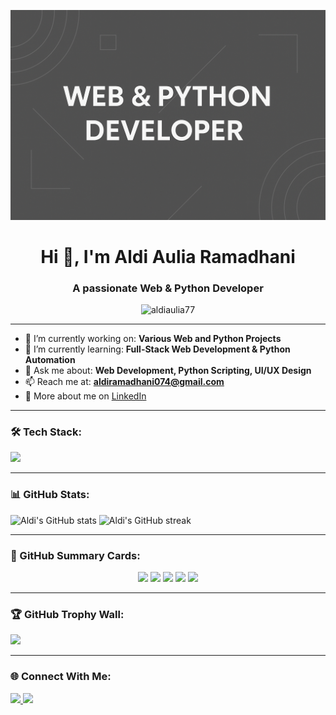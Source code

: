 <!-- 🔥 Banner Header -->
![Banner](https://github.com/aldiaulia77/aldiaulia77/blob/main/aldis.png?raw=true)

<h1 align="center">Hi 👋, I'm Aldi Aulia Ramadhani</h1>
<h3 align="center">A passionate Web & Python Developer</h3>

<p align="center">
  <img src="https://komarev.com/ghpvc/?username=aldiaulia77&label=Profile%20views&color=0e75b6&style=flat" alt="aldiaulia77" />
</p>

---

- 🔭 I’m currently working on: **Various Web and Python Projects**
- 🌱 I’m currently learning: **Full-Stack Web Development & Python Automation**
- 💬 Ask me about: **Web Development, Python Scripting, UI/UX Design**
- 📫 Reach me at: **aldiramadhani074@gmail.com**
- 📄 More about me on [LinkedIn](https://www.linkedin.com/in/aldi-aulia-ramadhani-904b15347)

---

### 🛠️ Tech Stack:
<p align="left">
  <img src="https://skillicons.dev/icons?i=html,css,js,python,flask,bootstrap,tailwind,git,github,vscode" />
</p>

---

### 📊 GitHub Stats:
<p align="left">
  <img src="https://github-readme-stats.vercel.app/api?username=aldiaulia77&show_icons=true&theme=tokyonight" alt="Aldi's GitHub stats" />
  <img src="https://streak-stats.demolab.com/?user=aldiaulia77&theme=tokyonight" alt="Aldi's GitHub streak" />
</p>

---

### 🧠 GitHub Summary Cards:
<p align="center">
  <img src="http://github-profile-summary-cards.vercel.app/api/cards/profile-details?username=aldiaulia77&theme=dark" />
  <img src="http://github-profile-summary-cards.vercel.app/api/cards/repos-per-language?username=aldiaulia77&theme=dark" />
  <img src="http://github-profile-summary-cards.vercel.app/api/cards/most-commit-language?username=aldiaulia77&theme=dark" />
  <img src="http://github-profile-summary-cards.vercel.app/api/cards/stats?username=aldiaulia77&theme=dark" />
  <img src="http://github-profile-summary-cards.vercel.app/api/cards/productive-time?username=aldiaulia77&theme=dark&utcOffset=+7" />
</p>

---

### 🏆 GitHub Trophy Wall:
<p align="left">
  <img src="https://github-profile-trophy.vercel.app/?username=aldiaulia77&theme=darkhub&no-bg=true&margin-w=15" />
</p>

---

### 🌐 Connect With Me:
<p align="left">
  <a href="https://www.linkedin.com/in/aldi-aulia-ramadhani-904b15347" target="_blank">
    <img src="https://img.shields.io/badge/LinkedIn-blue?style=for-the-badge&logo=linkedin&logoColor=white" />
  </a>
  <a href="mailto:aldiramadhani074@gmail.com">
    <img src="https://img.shields.io/badge/Gmail-red?style=for-the-badge&logo=gmail&logoColor=white" />
  </a>
</p>
